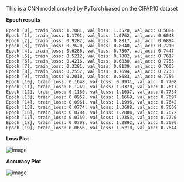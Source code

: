 This is a CNN model created by PyTorch based on the CIFAR10 dataset

**Epoch results**

```
Epoch [0], train_loss: 1.7081, val_loss: 1.3520, val_acc: 0.5084
Epoch [1], train_loss: 1.1791, val_loss: 1.0762, val_acc: 0.6048
Epoch [2], train_loss: 0.9282, val_loss: 0.8817, val_acc: 0.6894
Epoch [3], train_loss: 0.7620, val_loss: 0.8040, val_acc: 0.7210
Epoch [4], train_loss: 0.6286, val_loss: 0.7307, val_acc: 0.7447
Epoch [5], train_loss: 0.5212, val_loss: 0.7002, val_acc: 0.7617
Epoch [6], train_loss: 0.4216, val_loss: 0.6830, val_acc: 0.7755
Epoch [7], train_loss: 0.3281, val_loss: 0.8130, val_acc: 0.7605
Epoch [8], train_loss: 0.2557, val_loss: 0.7694, val_acc: 0.7733
Epoch [9], train_loss: 0.2010, val_loss: 0.8683, val_acc: 0.7756
Epoch [10], train_loss: 0.1648, val_loss: 0.9931, val_acc: 0.7708
Epoch [11], train_loss: 0.1269, val_loss: 1.0370, val_acc: 0.7617
Epoch [12], train_loss: 0.1180, val_loss: 1.1637, val_acc: 0.7734
Epoch [13], train_loss: 0.0952, val_loss: 1.1669, val_acc: 0.7697
Epoch [14], train_loss: 0.0961, val_loss: 1.1996, val_acc: 0.7642
Epoch [15], train_loss: 0.0774, val_loss: 1.3688, val_acc: 0.7669
Epoch [16], train_loss: 0.0784, val_loss: 1.2804, val_acc: 0.7672
Epoch [17], train_loss: 0.0759, val_loss: 1.2353, val_acc: 0.7720
Epoch [18], train_loss: 0.0708, val_loss: 1.2892, val_acc: 0.7690
Epoch [19], train_loss: 0.0656, val_loss: 1.6210, val_acc: 0.7644
```

**Loss Plot**

![image](https://user-images.githubusercontent.com/75595156/214201698-3b91539b-1490-45ef-80bd-ac9de1ba0778.png)

**Accuracy Plot**

![image](https://user-images.githubusercontent.com/75595156/214201718-dbecd8b7-4cf4-4cbf-a3ff-3c6c0b785be9.png)



